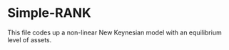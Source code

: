 # Simple-RANK
This file codes up a non-linear New Keynesian model with an equilibrium level of assets.
